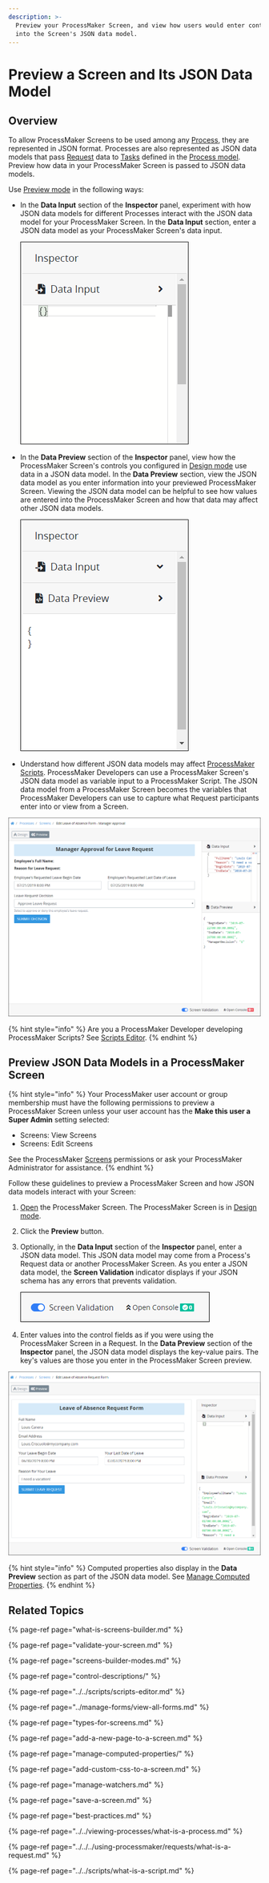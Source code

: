 ```yaml
---
description: >-
  Preview your ProcessMaker Screen, and view how users would enter control data
  into the Screen's JSON data model.
---
```


# Preview a Screen and Its JSON Data Model

## Overview

To allow ProcessMaker Screens to be used among any [Process](../../viewing-processes/what-is-a-process.md), they are represented in JSON format. Processes are also represented as JSON data models that pass [Request](../../../using-processmaker/requests/what-is-a-request.md) data to [Tasks](../../process-design/model-your-process/process-modeling-element-descriptions.md#user-task) defined in the [Process model](../../process-design/what-is-process-modeling.md). Preview how data in your ProcessMaker Screen is passed to JSON data models.

Use [Preview mode](screens-builder-modes.md#preview-mode) in the following ways:

* In the **Data Input** section of the **Inspector** panel, experiment with how JSON data models for different Processes interact with the JSON data model for your ProcessMaker Screen. In the **Data Input** section, enter a JSON data model as your ProcessMaker Screen's data input.  

  ![](../../../.gitbook/assets/data-input-section-inspector-panel-screens-builder-processes.png)

* In the **Data Preview** section of the **Inspector** panel, view how the ProcessMaker Screen's controls you configured in [Design mode](screens-builder-modes.md#editor-mode) use data in a JSON data model. In the **Data Preview** section, view the JSON data model as you enter information into your previewed ProcessMaker Screen. Viewing the JSON data model can be helpful to see how values are entered into the ProcessMaker Screen and how that data may affect other JSON data models.  

  ![](../../../.gitbook/assets/data-preview-section-inspector-panel-screens-builder-processes.png)

* Understand how different JSON data models may affect [ProcessMaker Scripts](../../scripts/what-is-a-script.md). ProcessMaker Developers can use a ProcessMaker Screen's JSON data model as variable input to a ProcessMaker Script. The JSON data model from a ProcessMaker Screen becomes the variables that ProcessMaker Developers can use to capture what Request participants enter into or view from a Screen.

![Screen Builder displaying JSON input and output data models in Preview mode](../../../.gitbook/assets/preview-mode-screens-builder-processes.png)

{% hint style="info" %}
Are you a ProcessMaker Developer developing ProcessMaker Scripts? See [Scripts Editor](../../scripts/scripts-editor.md).
{% endhint %}

## Preview JSON Data Models in a ProcessMaker Screen

{% hint style="info" %}
Your ProcessMaker user account or group membership must have the following permissions to preview a ProcessMaker Screen unless your user account has the **Make this user a Super Admin** setting selected:

* Screens: View Screens
* Screens: Edit Screens

See the ProcessMaker [Screens](../../../processmaker-administration/permission-descriptions-for-users-and-groups.md#screens) permissions or ask your ProcessMaker Administrator for assistance.
{% endhint %}

Follow these guidelines to preview a ProcessMaker Screen and how JSON data models interact with your Screen:

1. [Open](../manage-forms/view-all-forms.md) the ProcessMaker Screen. The ProcessMaker Screen is in [Design mode](screens-builder-modes.md#editor-mode).
2. Click the **Preview** button.
3. Optionally, in the **Data Input** section of the **Inspector** panel, enter a JSON data model. This JSON data model may come from a Process's Request data or another ProcessMaker Screen. As you enter a JSON data model, the **Screen Validation** indicator displays if your JSON schema has any errors that prevents validation.  

   ![](../../../.gitbook/assets/screen-validation-indicator-screens-builder-processes.png)

4. Enter values into the control fields as if you were using the ProcessMaker Screen in a Request. In the **Data Preview** section of the **Inspector** panel, the JSON data model displays the key-value pairs. The key's values are those you enter in the ProcessMaker Screen preview.

![Data Preview section of the Inspector panel displaying a JSON data model in Preview mode](../../../.gitbook/assets/data-preview-panel-screen-builder-processes.png)

{% hint style="info" %}
Computed properties also display in the **Data Preview** section as part of the JSON data model. See [Manage Computed Properties](manage-computed-properties/).
{% endhint %}

## Related Topics

{% page-ref page="what-is-screens-builder.md" %}

{% page-ref page="validate-your-screen.md" %}

{% page-ref page="screens-builder-modes.md" %}

{% page-ref page="control-descriptions/" %}

{% page-ref page="../../scripts/scripts-editor.md" %}

{% page-ref page="../manage-forms/view-all-forms.md" %}

{% page-ref page="types-for-screens.md" %}

{% page-ref page="add-a-new-page-to-a-screen.md" %}

{% page-ref page="manage-computed-properties/" %}

{% page-ref page="add-custom-css-to-a-screen.md" %}

{% page-ref page="manage-watchers.md" %}

{% page-ref page="save-a-screen.md" %}

{% page-ref page="best-practices.md" %}

{% page-ref page="../../viewing-processes/what-is-a-process.md" %}

{% page-ref page="../../../using-processmaker/requests/what-is-a-request.md" %}

{% page-ref page="../../scripts/what-is-a-script.md" %}

